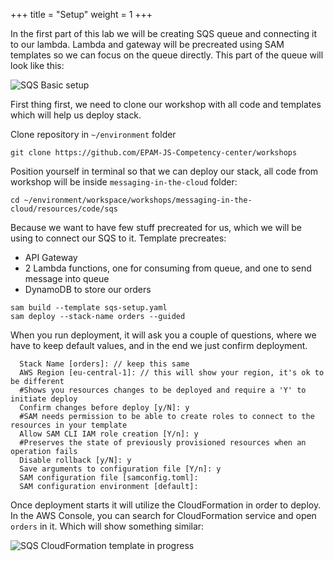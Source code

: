 +++
title = "Setup"
weight = 1
+++

In the first part of this lab we will be creating SQS queue and connecting it to our lambda.
Lambda and gateway will be precreated using SAM templates so we can focus on the queue directly.
This part of the queue will look like this:

![SQS Basic setup](/images/sqs/sqs-setup.png)

First thing first, we need to clone our workshop with all code and templates which will help us deploy stack.

Clone repository in `~/environment` folder
```
git clone https://github.com/EPAM-JS-Competency-center/workshops
```

Position yourself in terminal so that we can deploy our stack, all code from workshop will be inside `messaging-in-the-cloud` folder:
```
cd ~/environment/workspace/workshops/messaging-in-the-cloud/resources/code/sqs
```

Because we want to have few stuff precreated for us, which we will be using to connect our SQS to it. Template precreates:
- API Gateway
- 2 Lambda functions, one for consuming from queue, and one to send message into queue
- DynamoDB to store our orders

```
sam build --template sqs-setup.yaml
sam deploy --stack-name orders --guided
```

When you run deployment, it will ask you a couple of questions, where we have to keep default values, and in the end we just confirm deployment.

```
  Stack Name [orders]: // keep this same
  AWS Region [eu-central-1]: // this will show your region, it's ok to be different
  #Shows you resources changes to be deployed and require a 'Y' to initiate deploy
  Confirm changes before deploy [y/N]: y
  #SAM needs permission to be able to create roles to connect to the resources in your template
  Allow SAM CLI IAM role creation [Y/n]: y
  #Preserves the state of previously provisioned resources when an operation fails
  Disable rollback [y/N]: y
  Save arguments to configuration file [Y/n]: y
  SAM configuration file [samconfig.toml]:
  SAM configuration environment [default]:
```

Once deployment starts it will utilize the CloudFormation in order to deploy. In the AWS Console, you can search for CloudFormation service and open `orders` in it. Which will show something similar:

![SQS CloudFormation template in progress](/images/sqs/sqs-cloudformation.png)